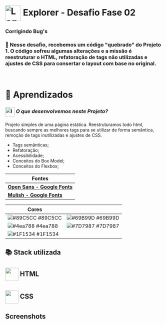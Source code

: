 # <img src="https://imgur.com/X4HdxWx.png"  width="50px" align="center" alt="Logo Explorer em formato de Hexagono Azul com detalhes azul claro"> Explorer - Desafio Fase 02 

### **Corrigindo Bug's**

### 📌 Nesse desafio, recebemos um código "quebrado" do Projeto 1. O código sofreu algumas alterações e a missão é reestruturar o HTML, refatoração de tags não utilizadas e ajustes de CSS para consertar o layout com base no original.

# <br>:book: Aprendizados

### <img src="https://imgur.com/VhTBbHg.png" alt="imagem de um notebook" align="center" width="30px"> _**O que desenvolvemos neste Projeto?**_

Projeto simples de uma página estática. Reestruturamos todo html, buscando sempre as melhores tags para se utilizar de forma semântica, remoção de tags inutilizadas e ajustes de CSS.

-  Tags semânticas;
-  Refatoração;
-  Acessibilidade;
-  Conceitos do Box Model;
-  Conceitos do Flexbox;

| **Fontes** |
| ----------------- | 
| **[Open Sans - Google Fonts](https://fonts.google.com/specimen/Open+Sans?query=open+sans)** |
| **[Mulish - Google Fonts](https://fonts.google.com/specimen/Mulish?query=mulish)** |
    


  | **Cores**               |                                                 |
| ----------------- | ---------------------------------------------------------------- |
| ![#89C5CC](https://via.placeholder.com/10/89C5CC?text=+) #89C5CC       | ![#69B99D](https://via.placeholder.com/10/69B99D?text=+) #69B99D |
| ![#4ea788](https://via.placeholder.com/10/4ea788?text=+) #4ea788       | ![#7D7987](https://via.placeholder.com/10/7D7987?text=+) #7D7987 |
| ![#1F1534](https://via.placeholder.com/10/1F1534?text=+) #1F1534       |  |


## 📚 Stack utilizada

## <img src="https://imgur.com/JvOmHZg.png" width="42px" align="center">  **HTML**
## <img src="https://imgur.com/dsdsHjr.png" width="42px" align="center">  **CSS**


## Screenshots

<img src="">

